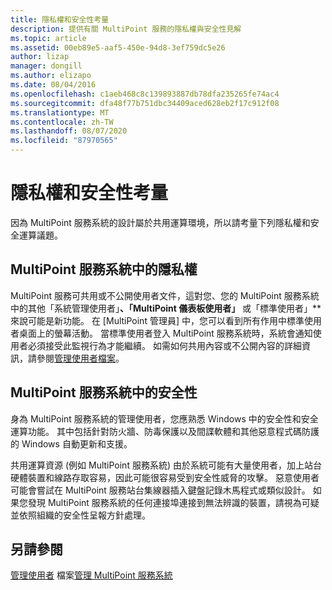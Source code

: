 ```yaml
---
title: 隱私權和安全性考量
description: 提供有關 MultiPoint 服務的隱私權與安全性見解
ms.topic: article
ms.assetid: 00eb89e5-aaf5-450e-94d8-3ef759dc5e26
author: lizap
manager: dongill
ms.author: elizapo
ms.date: 08/04/2016
ms.openlocfilehash: c1aeb468c8c139893887db78dfa235265fe74ac4
ms.sourcegitcommit: dfa48f77b751dbc34409aced628eb2f17c912f08
ms.translationtype: MT
ms.contentlocale: zh-TW
ms.lasthandoff: 08/07/2020
ms.locfileid: "87970565"
---
```

# <a name="privacy-and-security-considerations"></a>隱私權和安全性考量
因為 MultiPoint 服務系統的設計屬於共用運算環境，所以請考量下列隱私權和安全運算議題。

## <a name="privacy-in-a-multipoint-services-system"></a>MultiPoint 服務系統中的隱私權
MultiPoint 服務可共用或不公開使用者文件，這對您、您的 MultiPoint 服務系統中的其他「系統管理使用者」**、「MultiPoint 儀表板使用者」** 或「標準使用者」** 來說可能是新功能。 在 [MultiPoint 管理員] 中，您可以看到所有作用中標準使用者桌面上的螢幕活動。 當標準使用者登入 MultiPoint 服務系統時，系統會通知使用者必須接受此監視行為才能繼續。 如需如何共用內容或不公開內容的詳細資訊，請參閱[管理使用者檔案](Manage-User-Files.md)。

## <a name="security-in-a-multipoint-services-system"></a>MultiPoint 服務系統中的安全性
身為 MultiPoint 服務系統的管理使用者，您應熟悉 Windows 中的安全性和安全運算功能。 其中包括針對防火牆、防毒保護以及間諜軟體和其他惡意程式碼防護的 Windows 自動更新和支援。

共用運算資源 (例如 MultiPoint 服務系統) 由於系統可能有大量使用者，加上站台硬體裝置和線路存取容易，因此可能很容易受到安全性威脅的攻擊。 惡意使用者可能會嘗試在 MultiPoint 服務站台集線器插入鍵盤記錄木馬程式或類似設計。 如果您發現 MultiPoint 服務系統的任何連接埠連接到無法辨識的裝置，請視為可疑並依照組織的安全性呈報方針處理。

## <a name="see-also"></a>另請參閱
[管理使用者](Manage-User-Files.md) 
 檔案[管理 MultiPoint 服務系統](Managing-Your-MultiPoint-Services-System.md)